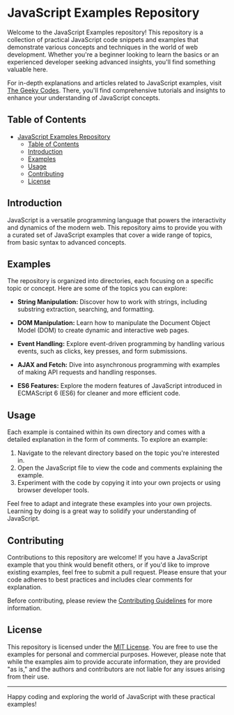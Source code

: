 # JavaScript Examples Repository

Welcome to the JavaScript Examples repository! This repository is a collection of practical JavaScript code snippets and examples that demonstrate various concepts and techniques in the world of web development. Whether you're a beginner looking to learn the basics or an experienced developer seeking advanced insights, you'll find something valuable here.

For in-depth explanations and articles related to JavaScript examples, visit [The Geeky Codes](https://thegeekycodes.com/). There, you'll find comprehensive tutorials and insights to enhance your understanding of JavaScript concepts.

## Table of Contents

-   [JavaScript Examples Repository](#javascript-examples-repository)
    -   [Table of Contents](#table-of-contents)
    -   [Introduction](#introduction)
    -   [Examples](#examples)
    -   [Usage](#usage)
    -   [Contributing](#contributing)
    -   [License](#license)

## Introduction

JavaScript is a versatile programming language that powers the interactivity and dynamics of the modern web. This repository aims to provide you with a curated set of JavaScript examples that cover a wide range of topics, from basic syntax to advanced concepts.

## Examples

The repository is organized into directories, each focusing on a specific topic or concept. Here are some of the topics you can explore:

-   **String Manipulation:** Discover how to work with strings, including substring extraction, searching, and formatting.

-   **DOM Manipulation:** Learn how to manipulate the Document Object Model (DOM) to create dynamic and interactive web pages.

-   **Event Handling:** Explore event-driven programming by handling various events, such as clicks, key presses, and form submissions.

-   **AJAX and Fetch:** Dive into asynchronous programming with examples of making API requests and handling responses.

-   **ES6 Features:** Explore the modern features of JavaScript introduced in ECMAScript 6 (ES6) for cleaner and more efficient code.

## Usage

Each example is contained within its own directory and comes with a detailed explanation in the form of comments. To explore an example:

1. Navigate to the relevant directory based on the topic you're interested in.
2. Open the JavaScript file to view the code and comments explaining the example.
3. Experiment with the code by copying it into your own projects or using browser developer tools.

Feel free to adapt and integrate these examples into your own projects. Learning by doing is a great way to solidify your understanding of JavaScript.

## Contributing

Contributions to this repository are welcome! If you have a JavaScript example that you think would benefit others, or if you'd like to improve existing examples, feel free to submit a pull request. Please ensure that your code adheres to best practices and includes clear comments for explanation.

Before contributing, please review the [Contributing Guidelines](CONTRIBUTING.md) for more information.

## License

This repository is licensed under the [MIT License](LICENSE). You are free to use the examples for personal and commercial purposes. However, please note that while the examples aim to provide accurate information, they are provided "as is," and the authors and contributors are not liable for any issues arising from their use.

---

Happy coding and exploring the world of JavaScript with these practical examples!
